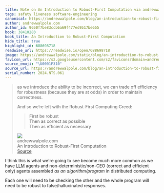 ```yaml
---
title: Note on An Introduction to Robust-First Computation via andrewwalpole.com
tags: safety liveness software-engineering
canonical: https://andrewwalpole.com/blog/an-introduction-to-robust-first-computation/
author: andrewwalpole.com
author_id: 9650f7be83ccb6a69f477ed9517be655
book: 38410283
book_title: An Introduction to Robust-First Computation
hide_title: true
highlight_id: 688698718
readwise_url: https://readwise.io/open/688698718
image: https://andrewwalpole.com/static/blog/an-introduction-to-robust-first-computation.png
favicon_url: https://s2.googleusercontent.com/s2/favicons?domain=andrewwalpole.com
source_emoji: "\U0001F310"
source_url: https://andrewwalpole.com/blog/an-introduction-to-robust-first-computation/#:~:text=as%20we%20introduce,efficient%20as%20necessary
serial_number: 2024.NTS.061
---
```

> as we introduce the ability to be incorrect, we can trade off efficiency for robustness (because they are at odds) in order to maintain correctness.
> 
> And so we’re left with the Robust-First Computing Creed:
> 
> > First be robust  
> > Then as correct as possible  
> > Then as efficient as necessary
> <div class="quoteback-footer"><div class="quoteback-avatar"><img class="mini-favicon" src="https://s2.googleusercontent.com/s2/favicons?domain=andrewwalpole.com"></div><div class="quoteback-metadata"><div class="metadata-inner"><span style="display:none">FROM:</span><div aria-label="andrewwalpole.com" class="quoteback-author"> andrewwalpole.com</div><div aria-label="An Introduction to Robust-First Computation" class="quoteback-title"> An Introduction to Robust-First Computation</div></div></div><div class="quoteback-backlink"><a target="_blank" aria-label="go to the full text of this quotation" rel="noopener" href="https://andrewwalpole.com/blog/an-introduction-to-robust-first-computation/#:~:text=as%20we%20introduce,efficient%20as%20necessary" class="quoteback-arrow"> Source</a></div></div>

I think this is what we're going to see become much more common as we have [LLM](https://www.joshbeckman.org/tags/#llm) agents and non-deterministic/non-CEO (correct and efficient only) agents assembled _as an algorithm/program_ in distributed computing.

Each one will need to be checking the other and the whole program will need to be robust to false/hallucinated responses.